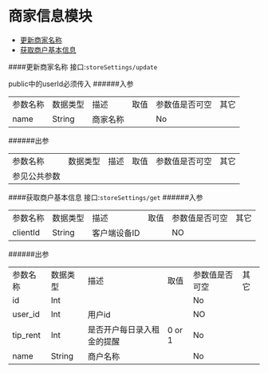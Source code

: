 商家信息模块
========
* [更新商家名称](#更新商家名称)
* [获取商户基本信息](#获取商户基本信息)

####更新商家名称
接口:`storeSettings/update`

public中的userId必须传入
######入参
<table>
    <tr>
        <td>参数名称</td>
        <td>数据类型</td>
        <td>描述</td>
        <td>取值</td>
        <td>参数值是否可空</td>
        <td>其它</td>
    </tr>
    <tr>
        <td>name</td>
        <td>String</td>
        <td>商家名称</td>
        <td></td>
        <td>No</td>
        <td></td>
    </tr>
</table>
######出参
<table>
    <tr>
        <td>参数名称</td>
        <td>数据类型</td>
        <td>描述</td>
        <td>取值</td>
        <td>参数值是否可空</td>
        <td>其它</td>
    </tr>
    <tr>
        <td>参见公共参数</td>
        <td></td>
        <td></td>
        <td></td>
        <td></td>
        <td></td>
    </tr>
</table>

####获取商户基本信息
接口:`storeSettings/get`
######入参
<table>
    <tr>
        <td>参数名称</td>
        <td>数据类型</td>
        <td>描述</td>
        <td>取值</td>
        <td>参数值是否可空</td>
        <td>其它</td>
    </tr>
    <tr>
        <td>clientId</td>
        <td>String</td>
        <td>客户端设备ID</td>
        <td></td>
        <td>NO</td>
        <td></td>
    </tr>
</table>
######出参
<table>
    <tr>
        <td>参数名称</td>
        <td>数据类型</td>
        <td>描述</td>
        <td>取值</td>
        <td>参数值是否可空</td>
        <td>其它</td>
    </tr>
    <tr>
        <td>id</td>
        <td>Int</td>
        <td></td>
        <td></td>
        <td>No</td>
        <td></td>
    </tr>
    <tr>
        <td>user_id</td>
        <td>Int</td>
        <td>用户id</td>
        <td></td>
        <td>NO</td>
        <td></td>
    </tr>
    <tr>
        <td>tip_rent</td>
        <td>Int</td>
        <td>是否开户每日录入租金的提醒</td>
        <td>0 or 1</td>
        <td>No</td>
        <td></td>
    </tr>
    <tr>
        <td>name</td>
        <td>String</td>
        <td>商户名称</td>
        <td></td>
        <td>No</td>
        <td></td>
    </tr>
</table>